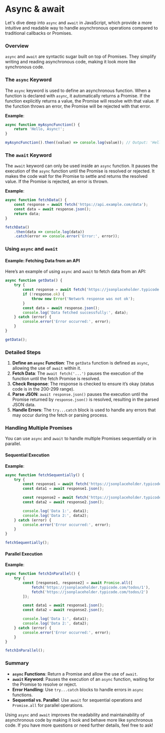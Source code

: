 # Async & await
Let's dive deep into `async` and `await` in JavaScript, which provide a more intuitive and readable way to handle asynchronous operations compared to traditional callbacks or Promises.

### Overview

`async` and `await` are syntactic sugar built on top of Promises. They simplify writing and reading asynchronous code, making it look more like synchronous code.

### The `async` Keyword

The `async` keyword is used to define an asynchronous function. When a function is declared with `async`, it automatically returns a Promise. If the function explicitly returns a value, the Promise will resolve with that value. If the function throws an error, the Promise will be rejected with that error.

**Example**:
```javascript
async function myAsyncFunction() {
    return 'Hello, Async!';
}

myAsyncFunction().then((value) => console.log(value)); // Output: 'Hello, Async!'
```

### The `await` Keyword

The `await` keyword can only be used inside an `async` function. It pauses the execution of the `async` function until the Promise is resolved or rejected. It makes the code wait for the Promise to settle and returns the resolved value. If the Promise is rejected, an error is thrown.

**Example**:
```javascript
async function fetchData() {
    const response = await fetch('https://api.example.com/data');
    const data = await response.json();
    return data;
}

fetchData()
    .then(data => console.log(data))
    .catch(error => console.error('Error:', error));
```

### Using `async` and `await`

#### Example: Fetching Data from an API
Here’s an example of using `async` and `await` to fetch data from an API:

```javascript
async function getData() {
    try {
        const response = await fetch('https://jsonplaceholder.typicode.com/todos/1');
        if (!response.ok) {
            throw new Error('Network response was not ok');
        }
        const data = await response.json();
        console.log('Data fetched successfully:', data);
    } catch (error) {
        console.error('Error occurred:', error);
    }
}

getData();
```

### Detailed Steps

1. **Define an `async` Function**: The `getData` function is defined as `async`, allowing the use of `await` within it.
2. **Fetch Data**: The `await fetch('...')` pauses the execution of the function until the fetch Promise is resolved.
3. **Check Response**: The response is checked to ensure it’s okay (status code is in the 200-299 range).
4. **Parse JSON**: `await response.json()` pauses the execution until the Promise returned by `response.json()` is resolved, resulting in the parsed JSON data.
5. **Handle Errors**: The `try...catch` block is used to handle any errors that may occur during the fetch or parsing process.

### Handling Multiple Promises

You can use `async` and `await` to handle multiple Promises sequentially or in parallel.

#### Sequential Execution
**Example**:
```javascript
async function fetchSequentially() {
    try {
        const response1 = await fetch('https://jsonplaceholder.typicode.com/todos/1');
        const data1 = await response1.json();

        const response2 = await fetch('https://jsonplaceholder.typicode.com/todos/2');
        const data2 = await response2.json();

        console.log('Data 1:', data1);
        console.log('Data 2:', data2);
    } catch (error) {
        console.error('Error occurred:', error);
    }
}

fetchSequentially();
```

#### Parallel Execution
**Example**:
```javascript
async function fetchInParallel() {
    try {
        const [response1, response2] = await Promise.all([
            fetch('https://jsonplaceholder.typicode.com/todos/1'),
            fetch('https://jsonplaceholder.typicode.com/todos/2')
        ]);

        const data1 = await response1.json();
        const data2 = await response2.json();

        console.log('Data 1:', data1);
        console.log('Data 2:', data2);
    } catch (error) {
        console.error('Error occurred:', error);
    }
}

fetchInParallel();
```

### Summary

- **`async` Functions**: Return a Promise and allow the use of `await`.
- **`await` Keyword**: Pauses the execution of an `async` function, waiting for the Promise to resolve or reject.
- **Error Handling**: Use `try...catch` blocks to handle errors in `async` functions.
- **Sequential vs. Parallel**: Use `await` for sequential operations and `Promise.all` for parallel operations.

Using `async` and `await` improves the readability and maintainability of asynchronous code by making it look and behave more like synchronous code. If you have more questions or need further details, feel free to ask!